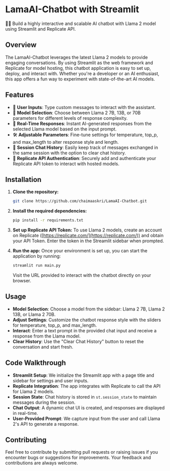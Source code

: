 # LamaAI-Chatbot with Streamlit
🦙💬 Build a highly interactive and scalable AI chatbot with Llama 2 model using Streamlit and Replicate API.

## Overview
The LamaAI-Chatbot leverages the latest Llama 2 models to provide engaging conversations. By using Streamlit as the web framework and Replicate for model hosting, this chatbot application is easy to set up, deploy, and interact with. Whether you're a developer or an AI enthusiast, this app offers a fun way to experiment with state-of-the-art AI models.

## Features
- 🎤 **User Inputs**: Type custom messages to interact with the assistant.
- 🔧 **Model Selection**: Choose between Llama 2 7B, 13B, or 70B parameters for different levels of response complexity.
- 🔄 **Real-Time Responses**: Instant AI-generated responses from the selected Llama model based on the input prompt.
- 🛠 **Adjustable Parameters**: Fine-tune settings for temperature, top_p, and max_length to alter response style and length.
- 🔄 **Session Chat History**: Easily keep track of messages exchanged in the same session with the option to clear chat history.
- 🔐 **Replicate API Authentication**: Securely add and authenticate your Replicate API token to interact with hosted models.

## Installation
1. **Clone the repository:**
    ```bash
    git clone https://github.com/chaimaaskri/LamaAI-Chatbot.git
    ```

2. **Install the required dependencies:**
    ```bash
    pip install -r requirements.txt
    ```

3. **Set up Replicate API Token:**
    To use Llama 2 models, create an account on Replicate ([https://replicate.com/](https://replicate.com/)) and obtain your API Token. Enter the token in the Streamlit sidebar when prompted.

4. **Run the app:**
    Once your environment is set up, you can start the application by running:
    ```bash
    streamlit run main.py
    ```
    Visit the URL provided to interact with the chatbot directly on your browser.

## Usage
- **Model Selection**: Choose a model from the sidebar: Llama 2 7B, Llama 2 13B, or Llama 2 70B.
- **Adjust Settings**: Customize the chatbot response style with the sliders for temperature, top_p, and max_length.
- **Interact**: Enter a text prompt in the provided chat input and receive a response from the Llama model.
- **Clear History**: Use the "Clear Chat History" button to reset the conversation and start fresh.

## Code Walkthrough
- **Streamlit Setup**: We initialize the Streamlit app with a page title and sidebar for settings and user inputs.
- **Replicate Integration**: The app integrates with Replicate to call the API for Llama 2 models.
- **Session State**: Chat history is stored in `st.session_state` to maintain messages during the session.
- **Chat Output**: A dynamic chat UI is created, and responses are displayed in real-time.
- **User-Provided Prompt**: We capture input from the user and call Llama 2's API to generate a response.

## Contributing
Feel free to contribute by submitting pull requests or raising issues if you encounter bugs or suggestions for improvements. Your feedback and contributions are always welcome.

